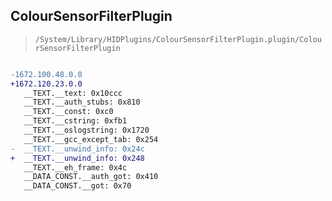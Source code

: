 ## ColourSensorFilterPlugin

> `/System/Library/HIDPlugins/ColourSensorFilterPlugin.plugin/ColourSensorFilterPlugin`

```diff

-1672.100.48.0.0
+1672.120.23.0.0
   __TEXT.__text: 0x10ccc
   __TEXT.__auth_stubs: 0x810
   __TEXT.__const: 0xc0
   __TEXT.__cstring: 0xfb1
   __TEXT.__oslogstring: 0x1720
   __TEXT.__gcc_except_tab: 0x254
-  __TEXT.__unwind_info: 0x24c
+  __TEXT.__unwind_info: 0x248
   __TEXT.__eh_frame: 0x4c
   __DATA_CONST.__auth_got: 0x410
   __DATA_CONST.__got: 0x70

```
